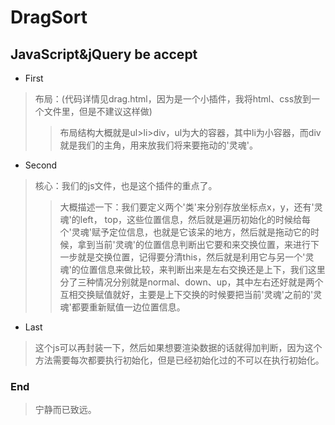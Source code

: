 # DragSort
## JavaScript&amp;jQuery be accept

* First
> 布局：(代码详情见drag.html，因为是一个小插件，我将html、css放到一个文件里，但是不建议这样做)
>> 布局结构大概就是ul>li>div，ul为大的容器，其中li为小容器，而div就是我们的主角，用来放我们将来要拖动的'灵魂'。
* Second
> 核心：我们的js文件，也是这个插件的重点了。
>> 大概描述一下：我们要定义两个'类'来分别存放坐标点x，y，还有'灵魂'的left， top，这些位置信息，然后就是遍历初始化的时候给每个'灵魂'赋予定位信息，也就是它该呆的地方，然后就是拖动它的时候，拿到当前'灵魂'的位置信息判断出它要和来交换位置，来进行下一步就是交换位置，记得要分清this，然后就是利用它与另一个'灵魂'的位置信息来做比较，来判断出来是左右交换还是上下，我们这里分了三种情况分别就是normal、down、up，其中左右还好就是两个互相交换赋值就好，主要是上下交换的时候要把当前'灵魂'之前的'灵魂'都要重新赋值一边位置信息。
* Last
> 这个js可以再封装一下，然后如果想要渲染数据的话就得加判断，因为这个方法需要每次都要执行初始化，但是已经初始化过的不可以在执行初始化。
### End
> 宁静而已致远。